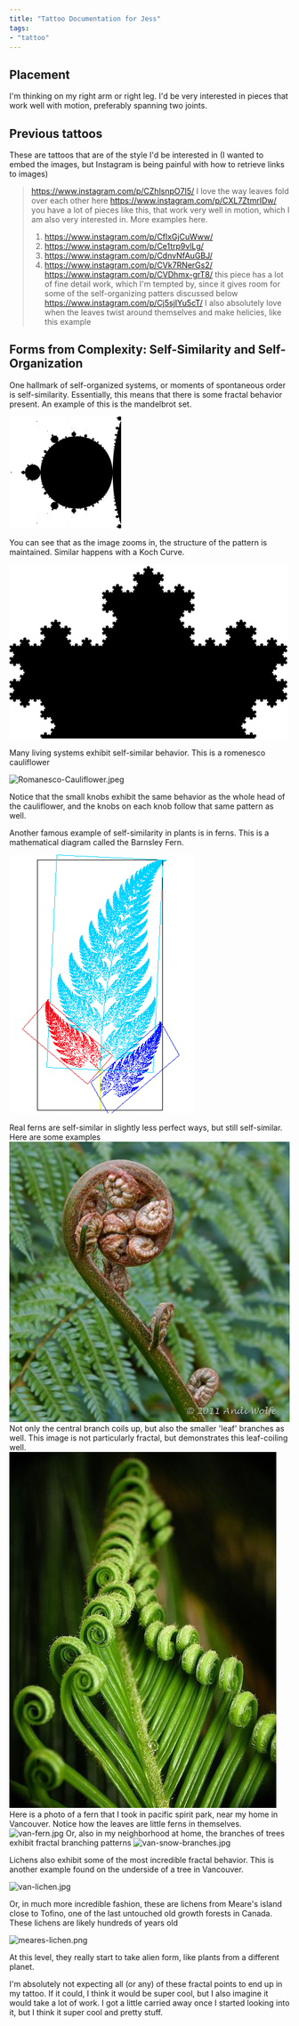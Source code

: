 ```yaml
---
title: "Tattoo Documentation for Jess"
tags:
- "tattoo"
---
```


## Placement
I'm thinking on my right arm or right leg. I'd be very interested in pieces that work well with motion, preferably spanning two joints.

## Previous tattoos

These are tattoos that are of the style I'd be interested in (I wanted to embed the images, but Instagram is being painful with how to retrieve links to images)

>https://www.instagram.com/p/CZhlsnpO7I5/
>	I love the way leaves fold over each other here
>https://www.instagram.com/p/CXL7ZtmrIDw/
>	you have a lot of pieces like this, that work very well in motion, which I am also very interested in. More examples here. 
>	1. https://www.instagram.com/p/CflxGjCuWww/
>	2. https://www.instagram.com/p/Ce1trp9vlLg/
>	3. https://www.instagram.com/p/CdnvNfAuGBJ/
>	4. https://www.instagram.com/p/CVk7RNerGs2/
>https://www.instagram.com/p/CVDhmx-grT8/
>	this piece has a lot of fine detail work, which I'm tempted by, since it gives room for some of the self-organizing patters discussed below
>https://www.instagram.com/p/Cj5sjIYu5cT/
	I also absolutely love when the leaves twist around themselves and make helicies, like this example

## Forms from Complexity: Self-Similarity and Self-Organization

One hallmark of self-organized systems, or moments of spontaneous order is self-similarity. Essentially, this means that there is some fractal behavior present. An example of this is the mandelbrot set.

![Feigenbaumzoom.gif](images/Feigenbaumzoom.gif)

You can see that as the image zooms in, the structure of the pattern is maintained. Similar happens with a Koch Curve. 

![KochSnowGif16_800x500_2.gif](images/KochSnowGif16_800x500_2.gif)

Many living systems exhibit self-similar behavior. This is a romenesco cauliflower

![Romanesco-Cauliflower.jpeg](Romanesco-Cauliflower.jpeg)

Notice that the small knobs exhibit the same behavior as the whole head of the cauliflower, and the knobs on each knob follow that same pattern as well. 

Another famous example of self-similarity in plants is in ferns. This is a mathematical diagram called the Barnsley Fern.

![Fractal_fern_explained.png](images/Fractal_fern_explained.png)

Real ferns are self-similar in slightly less perfect ways, but still self-similar. Here are some examples
![fiddlehead-2.jpeg](images/fiddlehead-2.jpeg) 
Not only the central branch coils up, but also the smaller 'leaf' branches as well. This image is not particularly fractal, but demonstrates this leaf-coiling well.
![fiddlehead-3.jpeg](images/fiddlehead-3.jpeg)
Here is a photo of a fern that I took in pacific spirit park, near my home in Vancouver. Notice how the leaves are little ferns in themselves.
![van-fern.jpg](images/van-fern.jpg)
Or, also in my neighborhood at home, the branches of trees exhibit fractal branching patterns
![van-snow-branches.jpg](images/van-snow-branches.jpg)

Lichens also exhibit some of the most incredible fractal behavior. This is another example found on the underside of a tree in Vancouver.

![van-lichen.jpg](images/van-lichen.jpg)

Or, in much more incredible fashion, these are lichens from Meare's island close to Tofino, one of the last untouched old growth forests in Canada. These lichens are likely hundreds of years old

![meares-lichen.png](images/meares-lichen.png)

At this level, they really start to take alien form, like plants from a different planet.

I'm absolutely not expecting all (or any) of these fractal points to end up in my tattoo. If it could, I think it would be super cool, but I also imagine it would take a lot of work. I got a little carried away once I started looking into it, but I think it super cool and pretty stuff.
